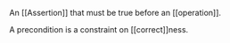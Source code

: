An [[Assertion]] that must be true before an [[operation]].

A precondition is a constraint on [[correct]]ness.
